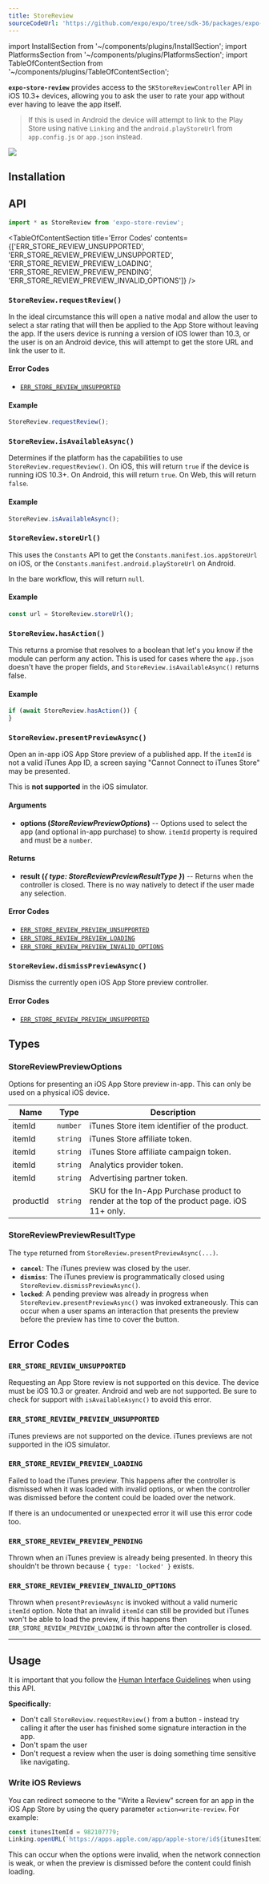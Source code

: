 ```yaml
---
title: StoreReview
sourceCodeUrl: 'https://github.com/expo/expo/tree/sdk-36/packages/expo-store-review'
---
```


import InstallSection from '~/components/plugins/InstallSection';
import PlatformsSection from '~/components/plugins/PlatformsSection';
import TableOfContentSection from '~/components/plugins/TableOfContentSection';

**`expo-store-review`** provides access to the `SKStoreReviewController` API in iOS 10.3+ devices, allowing you to ask the user to rate your app without ever having to leave the app itself.

> If this is used in Android the device will attempt to link to the Play Store using native `Linking` and the `android.playStoreUrl` from `app.config.js` or `app.json` instead.

<PlatformsSection android emulator ios simulator />

![](/static/images/store-review.png)

## Installation

<InstallSection packageName="expo-store-review" />

## API

```js
import * as StoreReview from 'expo-store-review';
```

<TableOfContentSection title='Error Codes' contents={['ERR_STORE_REVIEW_UNSUPPORTED', 'ERR_STORE_REVIEW_PREVIEW_UNSUPPORTED', 'ERR_STORE_REVIEW_PREVIEW_LOADING', 'ERR_STORE_REVIEW_PREVIEW_PENDING', 'ERR_STORE_REVIEW_PREVIEW_INVALID_OPTIONS']} />

### `StoreReview.requestReview()`

In the ideal circumstance this will open a native modal and allow the user to select a star rating that will then be applied to the App Store without leaving the app.
If the users device is running a version of iOS lower than 10.3, or the user is on an Android device, this will attempt to get the store URL and link the user to it.

#### Error Codes

- [`ERR_STORE_REVIEW_UNSUPPORTED`](#err_store_review_unsupported)

#### Example

```js
StoreReview.requestReview();
```

### `StoreReview.isAvailableAsync()`

Determines if the platform has the capabilities to use `StoreReview.requestReview()`. On iOS, this will return `true` if the device is running iOS 10.3+. On Android, this will return `true`. On Web, this will return `false`.

#### Example

```js
StoreReview.isAvailableAsync();
```

### `StoreReview.storeUrl()`

This uses the `Constants` API to get the `Constants.manifest.ios.appStoreUrl` on iOS, or the `Constants.manifest.android.playStoreUrl` on Android.

In the bare workflow, this will return `null`.

#### Example

```js
const url = StoreReview.storeUrl();
```

### `StoreReview.hasAction()`

This returns a promise that resolves to a boolean that let's you know if the module can perform any action. This is used for cases where the `app.json` doesn't have the proper fields, and `StoreReview.isAvailableAsync()` returns false.

#### Example

```js
if (await StoreReview.hasAction()) {
}
```

### `StoreReview.presentPreviewAsync()`

Open an in-app iOS App Store preview of a published app. If the `itemId` is not a valid iTunes App ID, a screen saying "Cannot Connect to iTunes Store" may be presented.

This is **not supported** in the iOS simulator.

#### Arguments

- **options (_StoreReviewPreviewOptions_)** -- Options used to select the app (and optional in-app purchase) to show. `itemId` property is required and must be a `number`.

#### Returns

- **result (_{ type: StoreReviewPreviewResultType }_)** -- Returns when the controller is closed. There is no way natively to detect if the user made any selection.

#### Error Codes

- [`ERR_STORE_REVIEW_PREVIEW_UNSUPPORTED`](#err_store_review_preview_unsupported)
- [`ERR_STORE_REVIEW_PREVIEW_LOADING`](#err_store_review_preview_loading)
- [`ERR_STORE_REVIEW_PREVIEW_INVALID_OPTIONS`](#err_store_review_preview_invalid_options)

### `StoreReview.dismissPreviewAsync()`

Dismiss the currently open iOS App Store preview controller.

#### Error Codes

- [`ERR_STORE_REVIEW_PREVIEW_UNSUPPORTED`](#err_store_review_preview_unsupported)

## Types

### StoreReviewPreviewOptions

Options for presenting an iOS App Store preview in-app. This can only be used on a physical iOS device.

| Name      | Type     | Description                                                                                 |
| --------- | -------- | ------------------------------------------------------------------------------------------- |
| itemId    | `number` | iTunes Store item identifier of the product.                                                |
| itemId    | `string` | iTunes Store affiliate token.                                                               |
| itemId    | `string` | iTunes Store affiliate campaign token.                                                      |
| itemId    | `string` | Analytics provider token.                                                                   |
| itemId    | `string` | Advertising partner token.                                                                  |
| productId | `string` | SKU for the In-App Purchase product to render at the top of the product page. iOS 11+ only. |

### StoreReviewPreviewResultType

The `type` returned from `StoreReview.presentPreviewAsync(...)`.

- **`cancel`**: The iTunes preview was closed by the user.
- **`dismiss`**: The iTunes preview is programmatically closed using `StoreReview.dismissPreviewAsync()`.
- **`locked`**: A pending preview was already in progress when `StoreReview.presentPreviewAsync()` was invoked extraneously. This can occur when a user spams an interaction that presents the preview before the preview has time to cover the button.

## Error Codes

### `ERR_STORE_REVIEW_UNSUPPORTED`

Requesting an App Store review is not supported on this device. The device must be iOS 10.3 or greater. Android and web are not supported. Be sure to check for support with `isAvailableAsync()` to avoid this error.

### `ERR_STORE_REVIEW_PREVIEW_UNSUPPORTED`

iTunes previews are not supported on the device. iTunes previews are not supported in the iOS simulator.

### `ERR_STORE_REVIEW_PREVIEW_LOADING`

Failed to load the iTunes preview. This happens after the controller is dismissed when it was loaded with invalid options, or when the controller was dismissed before the content could be loaded over the network.

If there is an undocumented or unexpected error it will use this error code too.

### `ERR_STORE_REVIEW_PREVIEW_PENDING`

Thrown when an iTunes preview is already being presented. In theory this shouldn't be thrown because `{ type: 'locked' }` exists.

### `ERR_STORE_REVIEW_PREVIEW_INVALID_OPTIONS`

Thrown when `presentPreviewAsync` is invoked without a valid numeric `itemId` option. Note that an invalid `itemId` can still be provided but iTunes won't be able to load the preview, if this happens then `ERR_STORE_REVIEW_PREVIEW_LOADING` is thrown after the controller is closed.

---

## Usage

It is important that you follow the [Human Interface Guidelines](https://developer.apple.com/ios/human-interface-guidelines/system-capabilities/ratings-and-reviews/) when using this API.

**Specifically:**

- Don't call `StoreReview.requestReview()` from a button - instead try calling it after the user has finished some signature interaction in the app.
- Don't spam the user
- Don't request a review when the user is doing something time sensitive like navigating.

### Write iOS Reviews

You can redirect someone to the "Write a Review" screen for an app in the iOS App Store by using the query parameter `action=write-review`. For example:

```ts
const itunesItemId = 982107779;
Linking.openURL(`https://apps.apple.com/app/apple-store/id${itunesItemId}?action=write-review`);
```

This can occur when the options were invalid, when the network connection is weak, or when the preview is dismissed before the content could finish loading.
